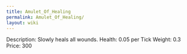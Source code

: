 ```yaml
---
title: Amulet_Of_Healing
permalink: Amulet_Of_Healing/
layout: wiki
---
```




 Description: Slowly heals all wounds.
 Health: 0.05 per Tick
 Weight: 0.3
 Price: 300